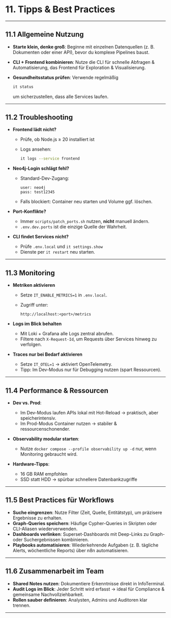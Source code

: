 # 11. Tipps & Best Practices

---

## 11.1 Allgemeine Nutzung

- **Starte klein, denke groß**: Beginne mit einzelnen Datenquellen (z. B. Dokumenten oder einer API), bevor du komplexe Pipelines baust.
- **CLI + Frontend kombinieren**: Nutze die CLI für schnelle Abfragen & Automatisierung, das Frontend für Exploration & Visualisierung.
- **Gesundheitsstatus prüfen**: Verwende regelmäßig

  ```bash
  it status
  ```

  um sicherzustellen, dass alle Services laufen.

---

## 11.2 Troubleshooting

- **Frontend lädt nicht?**
  - Prüfe, ob Node.js ≥ 20 installiert ist
  - Logs ansehen:

    ```bash
    it logs --service frontend
    ```

- **Neo4j-Login schlägt fehl?**
  - Standard-Dev-Zugang:

    ```
    user: neo4j
    pass: test12345
    ```

  - Falls blockiert: Container neu starten und Volume ggf. löschen.

- **Port-Konflikte?**
  - Immer `scripts/patch_ports.sh` nutzen, **nicht** manuell ändern.
  - `.env.dev.ports` ist die einzige Quelle der Wahrheit.

- **CLI findet Services nicht?**
  - Prüfe `.env.local` und `it settings.show`
  - Dienste per `it restart` neu starten.

---

## 11.3 Monitoring

- **Metriken aktivieren**
  - Setze `IT_ENABLE_METRICS=1` in `.env.local`.
  - Zugriff unter:

    ```
    http://localhost:<port>/metrics
    ```

- **Logs im Blick behalten**
  - Mit Loki + Grafana alle Logs zentral abrufen.
  - Filtere nach `X-Request-Id`, um Requests über Services hinweg zu verfolgen.

- **Traces nur bei Bedarf aktivieren**
  - Setze `IT_OTEL=1` → aktiviert OpenTelemetry.
  - Tipp: Im Dev-Modus nur für Debugging nutzen (spart Ressourcen).

---

## 11.4 Performance & Ressourcen

- **Dev vs. Prod**:
  - Im Dev-Modus laufen APIs lokal mit Hot-Reload → praktisch, aber speicherintensiv.
  - Im Prod-Modus Container nutzen → stabiler & ressourcenschonender.

- **Observability modular starten**:
  - Nutze `docker compose --profile observability up -d` nur, wenn Monitoring gebraucht wird.

- **Hardware-Tipps**:
  - 16 GB RAM empfohlen
  - SSD statt HDD → spürbar schnellere Datenbankzugriffe

---

## 11.5 Best Practices für Workflows

- **Suche eingrenzen**: Nutze Filter (Zeit, Quelle, Entitätstyp), um präzisere Ergebnisse zu erhalten.
- **Graph-Queries speichern**: Häufige Cypher-Queries in Skripten oder CLI-Aliasen wiederverwenden.
- **Dashboards verlinken**: Superset-Dashboards mit Deep-Links zu Graph- oder Suchergebnissen kombinieren.
- **Playbooks automatisieren**: Wiederkehrende Aufgaben (z. B. tägliche Alerts, wöchentliche Reports) über n8n automatisieren.

---

## 11.6 Zusammenarbeit im Team

- **Shared Notes nutzen**: Dokumentiere Erkenntnisse direkt in InfoTerminal.
- **Audit Logs im Blick**: Jeder Schritt wird erfasst → ideal für Compliance & gemeinsame Nachvollziehbarkeit.
- **Rollen sauber definieren**: Analysten, Admins und Auditoren klar trennen.

---
